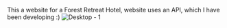 This a website for a Forest Retreat Hotel, website uses an API, which I have been developing :)
![Desktop - 1](https://github.com/user-attachments/assets/bac472d5-6a2c-45db-808d-30870a68362b)
